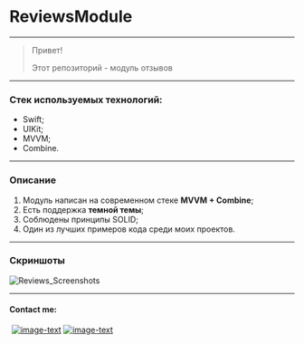 # ReviewsModule
___
>Привет!
>
>Этот репозиторий - модуль отзывов
___
### Стек используемых технологий:
- Swift;
- UIKit;
- MVVM;
- Combine.
___
### Описание
1. Модуль написан на современном стеке **MVVM + Combine**;
2. Есть поддержка **темной темы**;
3. Соблюдены принципы SOLID;
4. Один из лучших примеров кода среди моих проектов.
___
### Скриншоты
![Reviews_Screenshots](https://user-images.githubusercontent.com/48126703/189135240-f09b0d67-9d0e-454f-83fb-a6e783952bde.png)
___
#### Contact me:
&nbsp;[![image-text](https://img.shields.io/badge/Gmail-D14836?style=for-the-badge&logo=gmail&logoColor=white)](https://mail.google.com/mail/#search/denmagg.work@gmail.com)&nbsp;[![image-text](https://img.shields.io/badge/Telegram-2CA5E0?style=for-the-badge&logo=telegram&logoColor=white)](https://t.me/denis99m)
